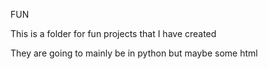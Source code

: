 FUN

This is a folder for fun projects that I have created

They are going to mainly be in python but maybe some html
